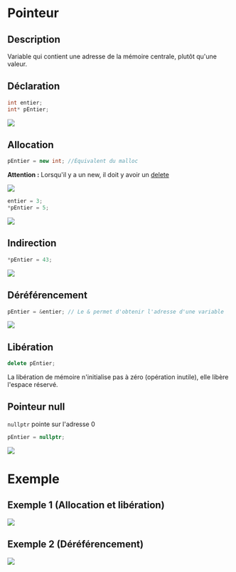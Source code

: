 # Pointeur
## Description 
Variable qui contient une adresse de la mémoire centrale, plutôt qu'une valeur.

## Déclaration
```cpp
int entier;
int* pEntier;
```
![](img/pointeur-declaration.png)

## Allocation
```cpp
pEntier = new int; //Équivalent du malloc
```
**Attention :** Lorsqu'il y a un new, il doit y avoir un [delete](#déréférencement)

![](img/pointeur-allocation1.png)
```cpp
entier = 3;
*pEntier = 5;
```
![](img/pointeur-allocation2.png)

## Indirection
```cpp
*pEntier = 43;
```
![](img/pointeur-indirection.png)

## Déréférencement
```cpp
pEntier = &entier; // Le & permet d'obtenir l'adresse d'une variable
```
![](img/pointeur-dereferencement.png)

## Libération
```cpp
delete pEntier;
```
La libération de mémoire n'initialise pas à zéro (opération inutile), elle libère l'espace réservé.

## Pointeur null
`nullptr` pointe sur l'adresse 0
```cpp
pEntier = nullptr;
```
![](img/pointeur-nullptr.png)

# Exemple
## Exemple 1 (Allocation et libération)
![](img/pointeur-exemple1.png)

## Exemple 2 (Déréférencement)
![](img/pointeur-exemple2.png)

